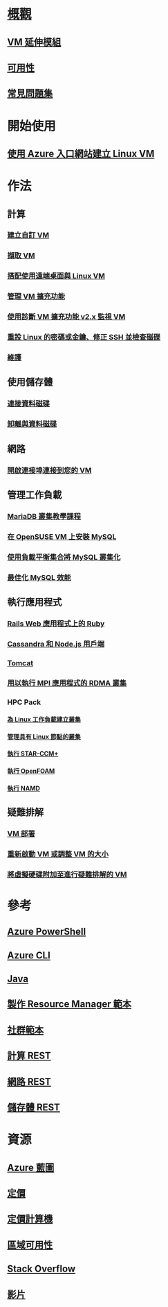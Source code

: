 # [概觀](../overview.md)
## [VM 延伸模組](agents-and-extensions-classic.md)
## [可用性](configure-availability-classic.md)
## [常見問題集](faq-classic.md)

# 開始使用
## [使用 Azure 入口網站建立 Linux VM](createportal-classic.md)

# 作法
## 計算
### [建立自訂 VM](create-custom-classic.md)
### [擷取 VM](capture-image-classic.md)
### [搭配使用遠端桌面與 Linux VM](remote-desktop-classic.md)
### [管理 VM 擴充功能](manage-extensions-classic.md)
### [使用診斷 VM 擴充功能 v2.x 監視 VM](diagnostic-extension-v2.md)
### [重設 Linux 的密碼或金鑰、修正 SSH 並檢查磁碟](reset-access-classic.md)
### [維護](planned-maintenance-schedule-classic.md)

## 使用儲存體
### [連接資料磁碟](attach-disk-classic.md)
### [卸離與資料磁碟](detach-disk-classic.md)

## 網路
### [開啟連接埠連接到您的 VM](setup-endpoints.md)

## 管理工作負載
### [MariaDB 叢集教學課程](mariadb-mysql-cluster.md)
### [在 OpenSUSE VM 上安裝 MySQL](mysql-on-opensuse.md)
### [使用負載平衡集合將 MySQL 叢集化](mysql-cluster.md)
### [最佳化 MySQL 效能](optimize-mysql.md)

## 執行應用程式
### [Rails Web 應用程式上的 Ruby](ruby-rails-web-app.md)
### [Cassandra 和 Node.js 用戶端](cassandra-nodejs.md)
### [Tomcat](setup-tomcat.md)
### [用以執行 MPI 應用程式的 RDMA 叢集](rdma-cluster.md)
### HPC Pack
#### [為 Linux 工作負載建立叢集](hpcpack-cluster-powershell-script.md)
#### [管理具有 Linux 節點的叢集](hpcpack-cluster.md)
#### [執行 STAR-CCM+](hpcpack-cluster-starccm.md)
#### [執行 OpenFOAM](hpcpack-cluster-openfoam.md)
#### [執行 NAMD](hpcpack-cluster-namd.md)

## 疑難排解
### [VM 部署](troubleshoot-deployment-new-vm.md)
### [重新啟動 VM 或調整 VM 的大小](restart-resize-error-troubleshooting.md)
### [將虛擬硬碟附加至進行疑難排解的 VM](troubleshoot-recovery-disks-portal.md)

# 參考
## [Azure PowerShell](/powershell/azure/overview)
## [Azure CLI](/cli/azure/vm)
## [Java](/java/api)
## [製作 Resource Manager 範本](../../../azure-resource-manager/resource-group-authoring-templates.md?toc=%2fazure%2fvirtual-machines%2flinux%2ftoc.json)
## [社群範本](https://azure.microsoft.com/documentation/templates)
## [計算 REST](https://msdn.microsoft.com/library/jj157206.aspx)
## [網路 REST](https://msdn.microsoft.com/library/jj157182.aspx)
## [儲存體 REST](https://msdn.microsoft.com/library/ee460790.aspx)


# 資源
## [Azure 藍圖](https://azure.microsoft.com/roadmap/?category=compute)
## [定價](https://azure.microsoft.com/pricing/details/virtual-machines/#Linux)
## [定價計算機](https://azure.microsoft.com/pricing/calculator/)
## [區域可用性](https://azure.microsoft.com/regions/services)
## [Stack Overflow](http://stackoverflow.com/questions/tagged/azure-virtual-machine)
## [影片](https://azure.microsoft.com/documentation/videos/index/?services=virtual-machines)
